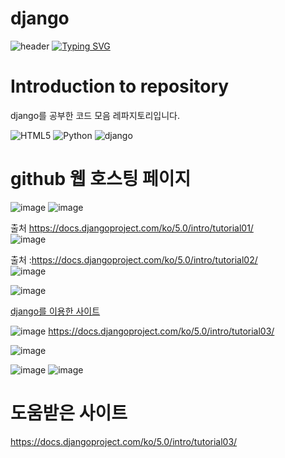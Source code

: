 # django

![header](https://capsule-render.vercel.app/api?type=egg&color=gradient&height=300&section=header&text=welcome%2&fontSize=50&desc=django%20프레임%20워크%20레파지토리)
[![Typing SVG](https://readme-typing-svg.demolab.com?font=Fira+Code&pause=1000&color=93BDF7&background=203AFF00&random=false&width=435&lines=My+name+is+kimganghyeon)](https://git.io/typing-svg)

# Introduction to repository 
django를 공부한 코드 모음 레파지토리입니다. <br>

![HTML5](https://img.shields.io/badge/HTML5-E34F26?style=flat-square&logo=html5&logoColor=white)
![Python](https://img.shields.io/badge/Python-3776AB?style=for-the-badge&logo=Python&logoColor=white)
![django](https://img.shields.io/badge/django-3776AB?style=for-the-badge&logo=django&logoColor=#092E20)


# github 웹 호스팅 페이지

![image](https://github.com/do04200611/django/assets/74278578/94770ea7-5a8a-42d1-b064-4b3ab164085f)
![image](https://github.com/do04200611/django/assets/74278578/4d9de052-e1dd-4b89-b6ec-f033b2ad022f)

출처 https://docs.djangoproject.com/ko/5.0/intro/tutorial01/ <br>
![image](https://github.com/do04200611/django/assets/74278578/7021392e-1348-4c93-b709-90128af283ab)

출처 :https://docs.djangoproject.com/ko/5.0/intro/tutorial02/ <Br>
![image](https://github.com/do04200611/django/assets/74278578/885a4999-cd90-49c4-8916-5cc9c5b529d5) <br>

![image](https://github.com/do04200611/django/assets/74278578/e9f8a646-1ed8-4a9e-a8ea-c684f061a51b)

<a href="http://127.0.0.1:8000/admin/">django를 이용한 사이트</a>

![image](https://github.com/do04200611/django/assets/74278578/9da13f82-652e-47ae-b942-efcf5c4a213b)
https://docs.djangoproject.com/ko/5.0/intro/tutorial03/

![image](https://github.com/do04200611/django/assets/74278578/8d184099-e8de-4bc4-a0c4-2bb836447ace)

![image](https://github.com/do04200611/django/assets/74278578/7ecc4eb5-9640-4490-9bfe-f00a67158618)
![image](https://github.com/do04200611/django/assets/74278578/91d46ca4-7949-4ad4-9cb7-e38f7cdbe634)

# 도움받은 사이트 <br>

https://docs.djangoproject.com/ko/5.0/intro/tutorial03/
